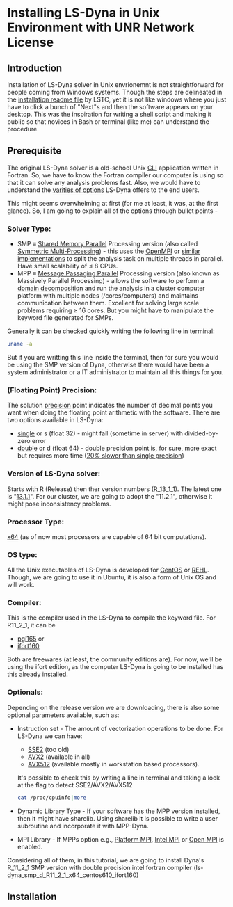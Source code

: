 # Installing LS-Dyna in Unix Environment with UNR Network License

## Introduction

Installation of LS-Dyna solver in Unix envrionemnt is not straightforward for people coming from Windows systems. Though the steps are delineated in the [installation readme file](https://ftp.lstc.com/user/ls-dyna/R11.2.1/README_installation.txt) by LSTC, yet it is not like windows where you just have to click a bunch of "Next"s and then the software appears on your desktop. This was the inspiration for writing a shell script and making it public so that novices in Bash or terminal (like me) can understand the procedure.

## Prerequisite

The original LS-Dyna solver is a old-school Unix [CLI](https://en.wikipedia.org/wiki/Command-line_interface) application written in Fortran. So, we have to know the Fortran compiler our computer is using so that it can solve any analysis problems fast. Also, we would have to understand the [varities of options](https://lsdyna.ansys.com/downloader-filter/) LS-Dyna offers to the end users.

This might seems overwhelming at first (for me at least, it was, at the first glance). So, I am going to explain all of the options through bullet points -

### Solver Type:

* SMP ≡ [Shared Memory Parallel](https://ftp.lstc.com/anonymous/outgoing/support/PRESENTATIONS/mpp_201305.pdf) Processing version (also called [Symmetric Multi-Processing](https://www.oasys-software.com/dyna/wp-content/uploads/2019/01/Webinar_MPP-LS-DYNA.pdf)) - this uses the [OpenMPI](https://www.open-mpi.org/) or [similar implementations](https://github.com/dastonmoy/LS-Dyna/edit/main/README.md#optionals) to split the analysis task on multiple threads in parallel. Have small scalability of $\leq$ 8 CPUs.
* MPP ≡ [Message Passaging Parallel](https://ftp.lstc.com/anonymous/outgoing/support/PRESENTATIONS/mpp_201305.pdf) Processing version (also known as Massively Parallel Processing) - allows the software to perform a [domain decomposition](https://www.oasys-software.com/dyna/wp-content/uploads/2019/01/Webinar_MPP-LS-DYNA.pdf) and run the analysis in a cluster computer platform with multiple nodes (/cores/computers) and maintains communication between them. Excellent for solving large scale problems requiring $\geq$ 16 cores. But you might have to manipulate the keyword file generated for SMPs.

Generally it can be checked quickly writing the following line in terminal:

```bash
uname -a
```
But if you are writting this line inside the terminal, then for sure you would be using the SMP version of Dyna, otherwise there would have been a system administrator or a IT administrator to maintain all this things for you.

### (Floating Point) Precision:

The solution [precision](https://en.wikipedia.org/wiki/Accuracy_and_precision) point indicates the number of decimal points you want when doing the floating point arithmetic with the software. There are two options available in LS-Dyna:

* [single](https://en.wikipedia.org/wiki/Double-precision_floating-point_format) or s (float 32) - might fail (sometime in server) with divided-by-zero error
* [double](https://en.wikipedia.org/wiki/Double-precision_floating-point_format) or d (float 64) - double precision point is, for sure, more exact but requires more time ([20% slower than single precision](https://wiki.anl.gov/tracc/LS-DYNA#:~:text=Double%2Dprecision%20jobs%20are%20likely%20to%20run%20about%2020%25%20slower%20than%20single%2Dprecision%20jobs))

### Version of LS-Dyna solver:

Starts with R (Release) then ther version numbers (R_13_1_1). The latest one is "[13.1.1](https://ftp.lstc.com/anonymous/outgoing/support/FAQ/ReleaseNotes/)". For our cluster, we are going to adopt the "11.2.1", otherwise it might pose inconsistency problems.

### Processor Type:

[x64](https://en.wikipedia.org/wiki/64-bit_computing) (as of now most processors are capable of 64 bit computations).

### OS type:

All the Unix executables of LS-Dyna is developed for [CentOS](https://g.co/kgs/dgSnZE) or [REHL](https://g.co/kgs/WqfnNB). Though, we are going to use it in Ubuntu, it is also a form of Unix OS and will work.

### Compiler:

This is the compiler used in the LS-Dyna to compile the keyword file. For R11_2_1, it can be 

* [pgi165](https://developer.nvidia.com/hpc-sdk) or
* [ifort160](https://www.intel.com/content/www/us/en/developer/tools/oneapi/fortran-compiler.html)

Both are freewares (at least, the community editions are). For now, we'll be using the ifort edition, as the computer LS-Dyna is going to be installed has this already installed.

### Optionals:

Depending on the release version we are downloading, there is also some optional parameters available, such as:

* Instruction set - The amount of vectorization operations to be done. For LS-Dyna we can have: 
    * [SSE2](https://en.wikipedia.org/wiki/SSE2) (too old)
    * [AVX2](https://en.wikipedia.org/wiki/Advanced_Vector_Extensions) (available in all)
    * [AVX512](https://en.wikipedia.org/wiki/AVX-512) (available mostly in workstation based processors). 
    
    It's possible to check this by writing a line in terminal and taking a look at the flag to detect SSE2/AVX2/AVX512
    
    ```bash
    cat /proc/cpuinfo|more
    ```
* Dynamic Library Type - If your software has the MPP version installed, then it might have sharelib. Using sharelib it is possible to write a user subroutine and incorporate it with MPP-Dyna.

* MPI Library - If MPPs option e.g., [Platform MPI](https://www.ibm.com/mysupport/s/topic/0TO50000000IMtJGAW/platform-mpi), [Intel MPI](https://www.intel.com/content/www/us/en/developer/tools/oneapi/mpi-library.html) or [Open MPI](https://www.open-mpi.org/) is enabled.

Considering all of them, in this tutorial, we are going to install Dyna's R_11_2_1 SMP version with double precision intel fortran compiler (ls-dyna_smp_d_R11_2_1_x64_centos610_ifort160)

## Installation

